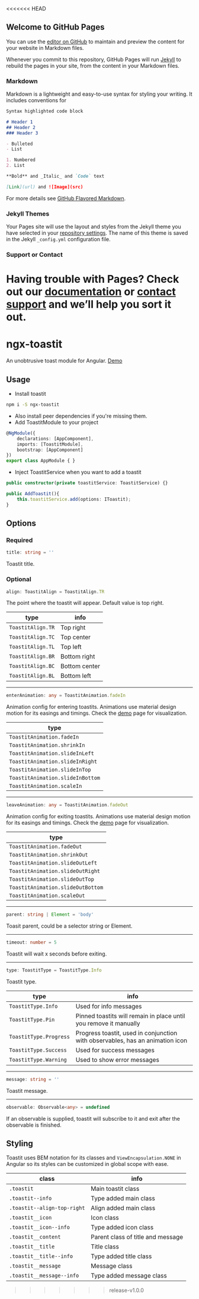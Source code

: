 <<<<<<< HEAD
## Welcome to GitHub Pages

You can use the [editor on GitHub](https://github.com/MonoLizard/achievy/edit/master/README.md) to maintain and preview the content for your website in Markdown files.

Whenever you commit to this repository, GitHub Pages will run [Jekyll](https://jekyllrb.com/) to rebuild the pages in your site, from the content in your Markdown files.

### Markdown

Markdown is a lightweight and easy-to-use syntax for styling your writing. It includes conventions for

```markdown
Syntax highlighted code block

# Header 1
## Header 2
### Header 3

- Bulleted
- List

1. Numbered
2. List

**Bold** and _Italic_ and `Code` text

[Link](url) and ![Image](src)
```

For more details see [GitHub Flavored Markdown](https://guides.github.com/features/mastering-markdown/).

### Jekyll Themes

Your Pages site will use the layout and styles from the Jekyll theme you have selected in your [repository settings](https://github.com/MonoLizard/achievy/settings). The name of this theme is saved in the Jekyll `_config.yml` configuration file.

### Support or Contact

Having trouble with Pages? Check out our [documentation](https://help.github.com/categories/github-pages-basics/) or [contact support](https://github.com/contact) and we’ll help you sort it out.
=======
# ngx-toastit
An unobtrusive toast module for Angular. [Demo](https://monolizard.github.io/ngx-toastit/)

## Usage

- Install toastit
```bash
npm i -S ngx-toastit
```
- Also install peer dependencies if you're missing them.
- Add ToastitModule to your project
```ts
@NgModule({
    declarations: [AppComponent],
    imports: [ToastitModule],
    bootstrap: [AppComponent]
})
export class AppModule { }
```
- Inject ToastitService when you want to add a toastit
```ts
public constructor(private toastitService: ToastitService) {}

public AddToastit(){
    this.toastitService.add(options: IToastit);
}
```

## Options

### Required
```ts
title: string = ''
```
Toastit title.
### Optional
```ts
align: ToastitAlign = ToastitAlign.TR
```
The point where the toastit will appear. Default value is top right.


| type | info |
| ---- | ---- |
| `ToastitAlign.TR` | Top right |
| `ToastitAlign.TC` | Top center |
| `ToastitAlign.TL` | Top left |
| `ToastitAlign.BR` | Bottom right |
| `ToastitAlign.BC` | Bottom center |
| `ToastitAlign.BL` | Bottom left |

---
```ts
enterAnimation: any = ToastitAnimation.fadeIn
```
Animation config for entering toastits. Animations use material design motion for its easings and timings. Check the [demo](https://monolizard.github.io/ngx-toastit/) page for visualization.


| type |
| ---- |
| `ToastitAnimation.fadeIn` |
| `ToastitAnimation.shrinkIn` |
| `ToastitAnimation.slideInLeft` |
| `ToastitAnimation.slideInRight` |
| `ToastitAnimation.slideInTop` |
| `ToastitAnimation.slideInBottom` |
| `ToastitAnimation.scaleIn` |

---
```ts
leaveAnimation: any = ToastitAnimation.fadeOut
```
Animation config for exiting toastits. Animations use material design motion for its easings and timings. Check the [demo](https://monolizard.github.io/ngx-toastit/) page for visualization.


| type |
| ---- |
| `ToastitAnimation.fadeOut` |
| `ToastitAnimation.shrinkOut` |
| `ToastitAnimation.slideOutLeft` |
| `ToastitAnimation.slideOutRight` |
| `ToastitAnimation.slideOutTop` |
| `ToastitAnimation.slideOutBottom` |
| `ToastitAnimation.scaleOut` |

---
```ts
parent: string | Element = 'body'
```
Toasit parent, could be a selector string or Element.

---
```ts
timeout: number = 5
```
Toastit will wait x seconds before exiting.

---
```ts
type: ToastitType = ToastitType.Info
```
Toastit type.


| type | info |
| ---- | ---- |
| `ToastitType.Info` | Used for info messages |
| `ToastitType.Pin` | Pinned toastits will remain in place until you remove it manually |
| `ToastitType.Progress` | Progress toastit, used in conjunction with observables, has an animation icon |
| `ToastitType.Success` | Used for success messages |
| `ToastitType.Warning` | Used to show error messages |

---
```ts
message: string = ''
```
Toastit message.

---
```ts
observable: Observable<any> = undefined
```
If an observable is supplied, toastit will subscribe to it and exit after the observable is finished. 
## Styling
Toastit uses BEM notation for its classes and `ViewEncapsulation.NONE` in Angular so its styles can be customized in global scope with ease.


| class | info |
| ----- | ---- |
| `.toastit` | Main toastit class |
| `.toastit--info` | Type added main class |
| `.toastit--align-top-right` | Align added main class |
| `.toastit__icon` | Icon class |
| `.toastit__icon--info` | Type added icon class |
| `.toastit__content` | Parent class of title and message |
| `.toastit__title` | Title class |
| `.toastit__title--info` | Type added title class |
| `.toastit__message` | Message class |
| `.toastit__message--info` | Type added message class |
>>>>>>> release-v1.0.0

